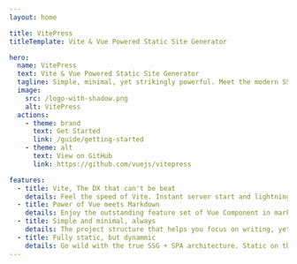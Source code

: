 ```yaml
---
layout: home

title: VitePress
titleTemplate: Vite & Vue Powered Static Site Generator

hero:
  name: VitePress
  text: Vite & Vue Powered Static Site Generator
  tagline: Simple, minimal, yet strikingly powerful. Meet the modern SSG framework you've always wanted.
  image:
    src: /logo-with-shadow.png
    alt: VitePress
  actions:
    - theme: brand
      text: Get Started
      link: /guide/getting-started
    - theme: alt
      text: View on GitHub
      link: https://github.com/vuejs/vitepress

features:
  - title: Vite, The DX that can't be beat
    details: Feel the speed of Vite. Instant server start and lightning fast HMR that stays fast regardless of the app size.
  - title: Power of Vue meets Markdown
    details: Enjoy the outstanding feature set of Vue Component in markdown, and develop custom themes with Vue.
  - title: Simple and minimal, always
    details: The project structure that helps you focus on writing, yet fully customizable for any website development.
  - title: Fully static, but dynammic
    details: Go wild with the true SSG + SPA architecture. Static on the page load, engage users with 100% interactive from there.
---
```


